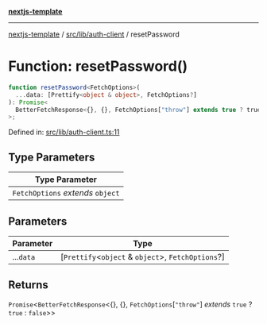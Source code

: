 [**nextjs-template**](../../../../README.md)

---

[nextjs-template](../../../../README.md) / [src/lib/auth-client](../README.md) / resetPassword

# Function: resetPassword()

```ts
function resetPassword<FetchOptions>(
  ...data: [Prettify<object & object>, FetchOptions?]
): Promise<
  BetterFetchResponse<{}, {}, FetchOptions["throw"] extends true ? true : false>
>;
```

Defined in: [src/lib/auth-client.ts:11](https://github.com/Its-Satyajit/nextjs-template/blob/main/src/lib/auth-client.ts#L11)

## Type Parameters

| Type Parameter                    |
| --------------------------------- |
| `FetchOptions` _extends_ `object` |

## Parameters

| Parameter | Type                                                   |
| --------- | ------------------------------------------------------ |
| ...`data` | \[`Prettify`\<`object` & `object`\>, `FetchOptions`?\] |

## Returns

`Promise`\<`BetterFetchResponse`\<\{\}, \{\}, `FetchOptions`\[`"throw"`\] _extends_ `true` ? `true` : `false`\>\>
